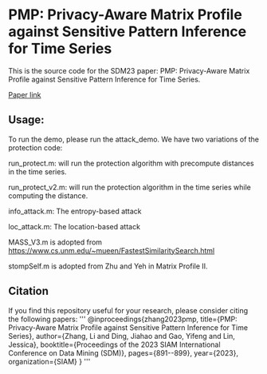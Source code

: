 # PMP: Privacy-Aware Matrix Profile against Sensitive Pattern Inference for Time Series

This is the source code for the SDM23 paper: PMP: Privacy-Aware Matrix Profile against Sensitive Pattern Inference for Time Series. 

[Paper link](https://epubs.siam.org/doi/abs/10.1137/1.9781611977653.ch100)

## Usage: 

To run the demo, please run the attack_demo. We have two variations of the protection code:

run_protect.m: will run the protection algorithm with precompute distances in the time series.

run_protect_v2.m: will run the protection algorithm in the time series while computing the distance.

info_attack.m: The entropy-based attack

loc_attack.m: The location-based attack

MASS_V3.m is adopted from https://www.cs.unm.edu/~mueen/FastestSimilaritySearch.html

stompSelf.m is adopted from Zhu and Yeh in Matrix Profile II.


## Citation

If you find this repository useful for your research, please consider citing the following papers:
'''
@inproceedings{zhang2023pmp,
  title={PMP: Privacy-Aware Matrix Profile against Sensitive Pattern Inference for Time Series},
  author={Zhang, Li and Ding, Jiahao and Gao, Yifeng and Lin, Jessica},
  booktitle={Proceedings of the 2023 SIAM International Conference on Data Mining (SDM)},
  pages={891--899},
  year={2023},
  organization={SIAM}
}
'''

